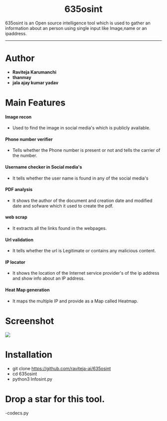 <h1 align="center">635osint</h1>

635osint is an Open source intelligence tool which is used to gather an information about an person using single input like Image,name or an ipaddress.

<hr>

# Author

 - <b> Raviteja Karumanchi</b> 
 - <b> thanmay</b>
 - <b> jala ajay kumar yadav</b>
  
# Main Features

<h4> Image recon </h4>

- Used to find the image in social media's which is publicly available.

<h4> Phone number verifier </h4>

- Tells whether the Phone number is present or not and tells the carrier of the number.

<h4> Username checker in Social media's </h4>

- It tells whether the user name is found in any of the social media's

<h4> PDF analysis </h4>

- It shows the author of the document and creation date and modified date and sofware which it used to create the pdf.

<h4> web scrap </h4>

- It extracts all the links found in the webpages.

<h4> Url validation </h4>

- It tells whether the url is Legitimate or contains any malicious content.

<h4> IP locator </h4>

- It shows the location of the Internet service provider's of the ip address and show info about an IP address.

<h4> Heat Map generation</h4>

- It maps the multiple IP and provide as a Map called Heatmap.

# Screenshot

<img src="https://github.com/racviteja-ai/Infosint/blob/main/screenshot.png">

# Installation

- git clone https://github.com/raviteja-ai/635osint
- cd 635osint
- python3 Infosint.py

# Drop a star for this tool.
-codecs.py
